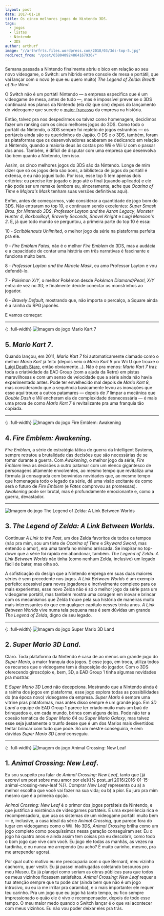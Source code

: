 ```yaml
---
layout: post
date: 2017-01-18
title: Os cinco melhores jogos do Nintendo 3DS.
tags:
  - jogos
  - listas
  - Nintendo
  - 3DS
author: arthurf
image: "//arthrfrts.files.wordpress.com/2018/03/3ds-top-5.jpg"
redirect_from: "/post/658040924864167936/"
---
```


Semana passada a Nintendo finalmente abriu o bico em relação ao seu novo videogame, o Switch: um híbrido entre console de mesa e portátil, que vai lançar com o novo (e que eu quero muito) _The Legend of Zelda: Breath of the Wind_.

O Switch não é um portátil Nintendo — a empresa especifica que é um videogame de mesa, antes de tudo —, mas é impossível prever se o 3DS continuará nos planos da Nintendo (ela diz que sim) depois do lançamento do videogame que sucede o [maior fracasso](http://www.eurogamer.net/articles/2016-11-04-the-wii-u-a-failure-far-from-it) da empresa na história.

Então, talvez pra nos despedirmos ou talvez como homenagem, decidimos fazer um ranking com os cinco melhores jogos do 3DS. Como todo o portátil da Nintendo, o 3DS sempre foi repleto de jogos estranhos — os portáreis ainda são os queridinhos do Japão. O DS e o 3DS, também, foram as plataformas que os desenvolvedores acabaram se dedicando em relação a Nintendo, quando a maioria deus às costas pro Wii e Wii U com o passar dos anos. Também, é difícil de disputar com uma empresa que desenvolva tão bem quanto a Nintendo, tem isso.

Assim, os cinco melhores jogos do 3DS são da Nintendo. Longe de mim dizer que só os jogos dela são bons, a biblioteca de jogos do portátil é extensa, e eu não joguei tudo. Por isso, esse top 5 tem apenas dois critérios: eu precise iter jogado o jogo até o final (quando aplicado) e ele não pode ser um remake (embora eu, sinceramente, ache que _Ocarina of Time_ e _Majora's Mask_ tenham suas versões definitivas aqui).

Enfim, antes de começarmos, vale considerar a quantidade de jogo bom do 3DS. Não entraram no top 10, e continuam sendo excelentes: _Super Smash Bros. for Nintendo 3DS_, _Professor Layton and the Azran Legacy_, _Monster Hunter 4_, _BoxboxBoy!_, _Braverly Seconds_, _Shovel Knight_ e _Luigi Mansion's 2_. E, já que todo mundo se perguntou, a primeira parte do top 10 é essa:

10 - _Scribblenauts Unlimited_, o melhor jogo da série na plataforma perfeita pra ele.

9 - _Fire Emblem Fates_, não é o melhor _Fire Emblem_ do 3DS, mas a audácia e a capacidade de contar uma história em três narrativas é fascinante e funciona muito bem.

8 - _Professor Layton and the Miracle Mask_, eu amo Professor Layton e vou defendê-lo.

7 - _Pokémon X/Y_, o melhor Pokémon desde _Pokémon Diamond/Pearl_, _X/Y_ entra de vez no 3D, e finalmente decide conectar os monstrinhos ao jogador.

6 - _Bravely Default_, mostrando que, não importa o percalço, a Square ainda é a rainha do RPG japonês.

E vamos começar:

---

{: .full-width}
![Imagem do jogo Mario Kart 7](https://arthrfrts.files.wordpress.com/2018/03/3ds-top-5-mario-kart-7.jpg)

## 5. _Mario Kart 7_.

Quando lançou, em 2011, _Mario Kart 7_ foi automaticamente clamado como o melhor _Mario Kart_ já feito (depois veio o _Mario Kart 8_ pro Wii U que trouxe o [Luigi Death Stare](https://youtu.be/C1Kv619FkaM), então obviamente…). Não é pra menos: _Mario Kart 7_ traz toda a criatividade da EAD Group (com a ajuda da Retro) em pistas maravilhosas e com um senso de velocidade que a série ainda não havia experimentado antes. Pode ter envelhecido mal depois de _Mario Kart 8_, mas considerando que a sequência basicamente levou as inovações que esse aqui trouxe a outros patamares — depois de _7_ limpar a mecânica que _Double Dash_ e _Wii_ encheram ela de complexidade desnecessária — é mais uma prova de como _Mario Kart 7_ é revitalizante pra uma franquia tão copiada.

---

{: .full-width}
![Imagem do jogo Fire Emblem: Awakening](https://arthrfrts.files.wordpress.com/2018/03/3ds-top-5-fire-emblem-awakening.jpg)

## 4. _Fire Emblem: Awakening_.

_Fire Emblem_, a série de estratégia tática de guerra da Intelligent Systems, sempre retratou a brutalidade das decisões que são necessárias de se tomar durante a guerra. Com _Awakening_, o melhor jogo da série, _Fire Emblem_ leva as decisões a outro patamar com um elenco gigantesco de personagens altamente envolventes, ao mesmo tempo que revitaliza uma fórmula já consagrada com benvindas novidades que, ao mesmo tempo que homenageia todo o legado da série, dá uma visão excitante de como será o futuro de _Fire Emblem_ (e _Fates_ comprovou as promessas). _Awakening_ pode ser brutal, mas é profundamente emocionante e, como a guerra, devastador.

---

![Imagem do jogo The Legend of Zelda: A Link Between Worlds](https://arthrfrts.files.wordpress.com/2018/03/3ds-top-5-a-link-between-worlds.jpg)

## 3. _The Legend of Zelda: A Link Between Worlds_.

Continuar _A Link to the Past_, um dos Zelda favoritos de todos os tempos (não pra mim, sou um tiete de _Ocarina of Time_ e _Skyward Sword_, mas entendo o amor), era uma tarefa no mínimo arriscada. Se inspirar no top-down que a série foi rápida em abandonar, também. _The Legend of Zelda: A Link Between Worlds_ não tinha (como nenhum Zelda, inclusive) um legado fácil de bater, mas olha só.

A sofisticação do design que a Nintendo emprega em suas duas maiores séries é sem precedente nos jogos. _A Link Between Worlds_ é um exemplo perfeito: acessível para novos jogadores e incrivelmente complexo para os mais experientes, esse novo Zelda não é só o melhor jogo da série para um videogame portátil, mas também mostra uma coragem em inovar e brincar com os mecanismos que Zelda trouxe pela sua história de maneiras muito mais interessantes do que em qualquer capítulo nesses trinta anos. _A Link Between Worlds_ vive numa tela pequena mas é sem dúvidas um grande _The Legend of Zelda_, digno de seu legado.

---

{: .full-width}
![Imagem do jogo Super Mario 3D Land](https://arthrfrts.files.wordpress.com/2018/03/3ds-top-5-super-mario-3d-land.jpg)

## 2. _Super Mario 3D Land_.

Claro. Toda plataforma da Nintendo é casa de ao menos um grande jogo do _Super Mario_, a maior franquia dos jogos. E esse jogo, em troca, utiliza todos os recursos que o videogame tem à disposição do jogador. Com o 3DS oferecendo giroscópio e, bem, 3D, a EAD Group 1 tinha algumas novidades pra mostrar.

E _Super Mario 3D Land_ não decepciona. Mostrando que a Nintendo ainda é a rainha dos jogos em plataforma, esse jogo explora todas as possibilidades do (na época novo) videogame da empresa. _Super Mario_ é sempre uma vitrine pras plataformas, mas antes disso sempre é um grande jogo. Em _3D Land_ a equipe do EAD Group 1 parece ter criado muito mais um baú de brinquedos e, em cada mundo, brinca com alguns deles. Pode não ter a coesão temática de _Super Mario 64_ ou _Super Mario Galaxy_, mas talvez esse seja justamente o trunfo desse que é um dos Marios mais divertidos: tentar brincar com tudo que pode. Só um mestre conseguiria, e sem dúvidas _Super Mario 3D Land_ conseguiu.

---

{: .full-width}
![Imagem do jogo Animal Crossing: New Leaf](https://arthrfrts.files.wordpress.com/2018/03/3ds-top-5-animal-crossing-new-leaf.jpg)

## 1. _Animal Crossing: New Leaf_.

Eu sou suspeito pra falar de _Animal Crossing: New Leaf_, tanto que [já escrevi um post sobre meu amor por ele]({% post_url 2016/2016-01-15-animal-crossing-new-leaf %}). Comprar _New Leaf_ representa ou a) a melhor escolha que você vai fazer na sua vida; ou b) a pior. Eu juro pra mim mesmo que é a primeira opção.

_Animal Crossing: New Leaf_ é o primor dos jogos portáteis da Nintendo, e que justifica a existência de videogames portáteis. É uma experiência rica e recompensadora, que usa os sistemas de um videogame portátil muito bem — é, inclusive, a casa ideal da série _Animal Crossing_, que parece fora do lugar em videogames como o Wii. No 3DS, _Animal Crossing_ brilha como um jogo completo como pouquíssimos nessa geração conseguiram ser. Eu o jogo há quatro anos e ainda assim tem coisas pra eu descobrir, como todo o bom jogo que vive com você. Eu jogo ele todas as manhãs, as vezes na tardinha, e eu nunca me arrependo (eu acho? É muito carinho, mesmo, pra me arrepender agora).

Por qual outro motivo eu me preocuparia com o que Bernard, meu vizinho cachorro, quer vestir. Eu já passei madrugadas coletando besouros pro meu Museu. Eu já planejei como seriam as obras públicas para que todos os meus vizinhos ficassem satisfeitos. _Animal Crossing: New Leaf_ requer a tua atenção sempre que tu pode dar (ainda bem que não é um jogo intrusivo, ou eu ia me irritar pra caramba), e o mais importante: ele requer teu carinho. Pra um jogo que eu jogo há tanto tempo, eu fico sempre impressionado o quão ele é vivo e recompensador, depois de todo esse tempo. O meu maior medo quando o Switch lançar é o que vai acontecer com meus vizinhos. Eu não vou poder deixar eles pra trás.
